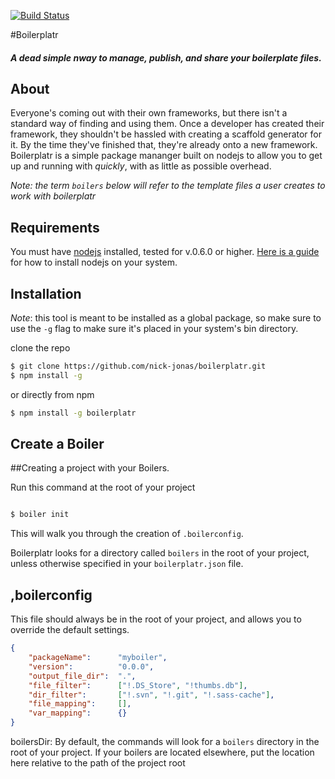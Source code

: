 [![Build Status](https://travis-ci.org/nick-jonas/boilerplatr.png?branch=master)](https://travis-ci.org/nick-jonas/boilerplatr)

#Boilerplatr

##### A dead simple nway to manage, publish, and share your boilerplate files.  

## About

Everyone's coming out with their own frameworks, but there isn't a standard way of finding and using them.  Once a developer has created their framework, they shouldn't be hassled with creating a scaffold generator for it.  By the time they've finished that, they're already onto a new framework.  Boilerplatr is a simple package mananger built on nodejs to allow you to get up and running with *quickly*, with as little as possible overhead.

*Note: the term `boilers` below will refer to the template files a user creates to work with boilerplatr*

## Requirements

You must have [nodejs](http://nodejs.org/) installed, tested for v.0.6.0 or higher.  [Here is a guide](http://howtonode.org/how-to-install-nodejs) for how to install nodejs on your system. 

## Installation

*Note*: this tool is meant to be installed as a global package, so make sure to use the `-g` flag to make sure it's placed in your system's bin directory.

clone the repo

```bash
$ git clone https://github.com/nick-jonas/boilerplatr.git
$ npm install -g
```

or directly from npm


```bash
$ npm install -g boilerplatr
```

## Create a Boiler


##Creating a project with your Boilers.

Run this command at the root of your project

```bash

$ boiler init
```

This will walk you through the creation of `.boilerconfig`.

Boilerplatr looks for a directory called `boilers` in the root of your project, unless otherwise specified in your `boilerplatr.json` file.


,boilerconfig
----

This file should always be in the root of your project, and allows you to override the default settings.

```json
{
    "packageName":      "myboiler",
    "version":          "0.0.0",
    "output_file_dir":  ".",
    "file_filter":      ["!.DS_Store", "!thumbs.db"],
    "dir_filter":       ["!.svn", "!.git", "!.sass-cache"],
    "file_mapping":     [],
    "var_mapping":      {}
}
```

boilersDir: By default, the commands will look for a `boilers` directory in the root of your project.  If your boilers are located elsewhere, put the location here relative to the path of the project root
